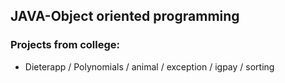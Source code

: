 ## JAVA-Object oriented programming
### Projects from college:
* Dieterapp /  Polynomials / animal / exception / igpay / sorting
